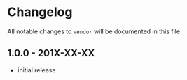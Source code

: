 # Changelog

All notable changes to `vendor` will be documented in this file

## 1.0.0 - 201X-XX-XX

- initial release
